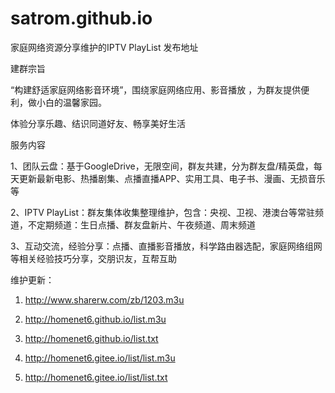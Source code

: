 # satrom.github.io

家庭网络资源分享维护的IPTV PlayList 发布地址

建群宗旨

“构建舒适家庭网络影音环境”，围绕家庭网络应用、影音播放 ，为群友提供便利，做小白的温馨家园。

体验分享乐趣、结识同道好友、畅享美好生活

服务内容

1、团队云盘：基于GoogleDrive，无限空间，群友共建，分为群友盘/精英盘，每天更新最新电影、热播剧集、点播直播APP、实用工具、电子书、漫画、无损音乐等

2、IPTV PlayList：群友集体收集整理维护，包含：央视、卫视、港澳台等常驻频道，不定期频道：生日点播、群友盘新片、午夜频道、周末频道

3、互动交流，经验分享：点播、直播影音播放，科学路由器选配，家庭网络组网等相关经验技巧分享，交朋识友，互帮互助

维护更新：

1. http://www.sharerw.com/zb/1203.m3u

2. http://homenet6.github.io/list.m3u

3. http://homenet6.github.io/list.txt

4. http://homenet6.gitee.io/list/list.m3u

5. http://homenet6.gitee.io/list/list.txt

